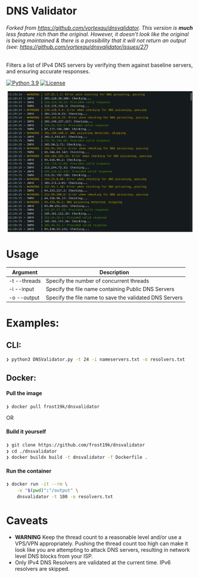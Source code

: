# DNS Validator

###### Forked from https://github.com/vortexau/dnsvalidator. This version is **much** *less* feature rich than the original. However, it doesn't look like the original is being maintained & there is a possibility that it will not return an output (see: https://github.com/vortexau/dnsvalidator/issues/27)

Filters a list of IPv4 DNS servers by verifying them against baseline servers, and ensuring accurate responses.

[![Python 3.9](https://img.shields.io/badge/python-3.9-green.svg)](https://www.python.org/) [![License](https://img.shields.io/badge/license-GPL3-_red.svg)](https://www.gnu.org/licenses/gpl-3.0.en.html)

<p align="left"><img src="screenshots/DNSValidator.png" width="650"></p>

# Usage

| Argument      | Description                                                                                                  |
|---------------|--------------------------------------------------------------------------------------------------------------|
| -t  --threads | Specify the number of concurrent threads
| -i  --input   | Specify the file name containing Public DNS Servers
| -o  --output  | Specify the file name to save the validated DNS Servers

# Examples:

## CLI:

```bash
❯ python3 DNSValidator.py -t 24 -i nameservers.txt -o resolvers.txt
```

## Docker:

#### Pull the image
```bash
❯ docker pull frost19k/dnsvalidator
```

OR

#### Build it yourself
```bash
❯ git clone https://github.com/frost19k/dnsvalidator
❯ cd ./dnsvalidator
❯ docker buildx build -t dnsvalidator -f Dockerfile .
```

#### Run the container
```bash
❯ docker run -it --rm \
    -v "$(pwd)":"/output" \
    dnsvalidator -t 100 -o resolvers.txt
```

# Caveats

* **WARNING** Keep the thread count to a reasonable level and/or use a VPS/VPN appropriately. Pushing the thread count too high can make it look like you are attempting to attack DNS servers, resulting in network level DNS blocks from your ISP.
* Only IPv4 DNS Resolvers are validated at the current time. IPv6 resolvers are skipped.

